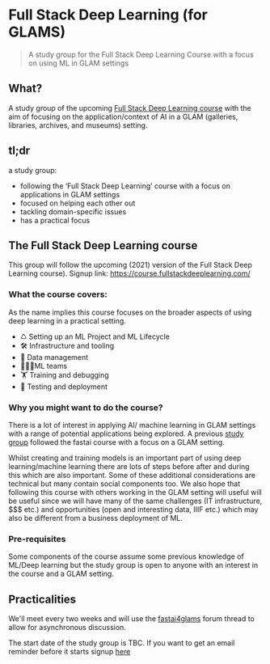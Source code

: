 # Full Stack Deep Learning (for GLAMS)
> A study group for the Full Stack Deep Learning Course with a focus on using ML in GLAM settings 

## What?
A study group of the upcoming [Full Stack Deep Learning course](https://course.fullstackdeeplearning.com/) with the aim of focusing on the application/context of AI in a GLAM (galleries, libraries, archives, and museums) setting. 


## tl;dr
a study group:
- following the ‘Full Stack Deep Learning’ course with a focus on applications in GLAM settings
- focused on helping each other out
- tackling domain-specific issues
- has a practical focus

## The Full Stack Deep Learning course
This group will follow the upcoming (2021) version of the Full Stack Deep Learning course). Signup link: https://course.fullstackdeeplearning.com/

### What the course covers:
As the name implies this course focuses on the broader aspects of using deep learning in a practical setting. 
- ♺ Setting up an ML Project and ML Lifecycle
- 🛠 Infrastructure and tooling 
- 📖 Data management 
- 👩‍👩‍👦ML teams
- 🏋 Training and debugging 
- 🧪 Testing and deployment 

### Why you might want to do the course?
There is a lot of interest in applying AI/ machine learning in GLAM settings with a range of potential applications being explored. A previous [study group](https://github.com/AI4LAM/fastai4GLAMS) followed the fastai course with a focus on a GLAM setting.

Whilst creating and training models is an important part of using deep learning/machine learning there are lots of steps before after and during this which are also important. Some of these additional considerations are technical but many contain social components too. 
We also hope that following this course with others working in the GLAM setting will useful will be useful since we will have many of the same challenges (IT infrastructure, $$$ etc.)  and opportunities (open and interesting data, IIIF etc.) which may also be different from a business deployment of ML. 


### Pre-requisites 
Some components of the course assume some previous knowledge of ML/Deep learning but the study group is open to anyone with an interest in the course and a GLAM setting. 


## Practicalities 
We'll meet every two weeks and will use the [fastai4glams](https://forums.fast.ai/) forum thread to allow for asynchronous discussion. 

The start date of the study group is TBC. If you want to get an email reminder before it starts signup [here](https://forms.gle/3GTgW5Th15ua5wjd7)
